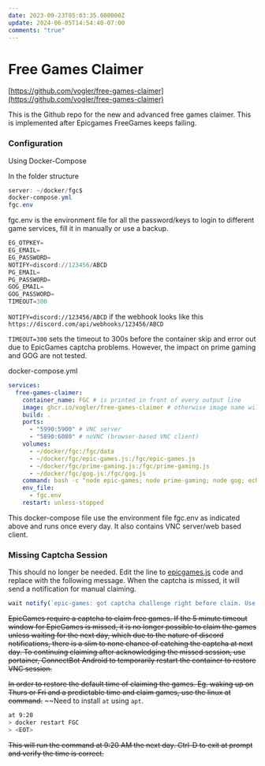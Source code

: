 ```yaml
---
date: 2023-09-23T05:03:35.000000Z
update: 2024-06-05T14:54:40-07:00
comments: "true"
---
```

# Free Games Claimer

[https://github.com/vogler/free-games-claimer](https://github.com/vogler/free-games-claimer)

This is the Github repo for the new and advanced free games claimer. This is implemented after Epicgames FreeGames keeps failing.

### **Configuration**

Using Docker-Compose

In the folder structure

```powershell
server: ~/docker/fgc$
docker-compose.yml
fgc.env
```

fgc.env is the environment file for all the password/keys to login to different game services, fill it in manually or use a backup.

```powershell
EG_OTPKEY=
EG_EMAIL=
EG_PASSWORD=
NOTIFY=discord://123456/ABCD
PG_EMAIL=
PG_PASSWORD=
GOG_EMAIL=
GOG_PASSWORD=
TIMEOUT=300
```

`NOTIFY=discord://123456/ABCD` if the webhook looks like this `https://discord.com/api/webhooks/123456/ABCD`

`TIMEOUT=300` sets the timeout to 300s before the container skip and error out due to EpicGames captcha problems. However, the impact on prime gaming and GOG are not tested.

docker-compose.yml

```yaml
services:
  free-games-claimer:
    container_name: FGC # is printed in front of every output line
    image: ghcr.io/vogler/free-games-claimer # otherwise image name will be free-games-claimer-free-games-claimer
    build: .
    ports:
      - "5990:5900" # VNC server
      - "5890:6080" # noVNC (browser-based VNC client)
    volumes:
      - ~/docker/fgc:/fgc/data
      - ~/docker/fgc/epic-games.js:/fgc/epic-games.js
      - ~/docker/fgc/prime-gaming.js:/fgc/prime-gaming.js
      - ~/docker/fgc/gog.js:/fgc/gog.js
    command: bash -c "node epic-games; node prime-gaming; node gog; echo sleeping; sleep 1d"
    env_file:
      - fgc.env
    restart: unless-stopped

```

This docker-compose file use the environment file fgc.env as indicated above and runs once every day. It also contains VNC server/web based client.

### **Missing Captcha Session**

This should no longer be needed. Edit the line to [epicgames.js](https://github.com/vogler/free-games-claimer/blob/5919d37efaabad98c303e087c4874cffb58b3cb9/epic-games.js#L231) code and replace with the following message. When the captcha is missed, it will send a notification for manual claiming.

```javascript
wait notify(`epic-games: got captcha challenge right before claim. Use VNC to solve it manually. Game link: \n ${url}`)
```

<s>EpicGames require a captcha to claim free games. If the 5 minute timeout window for EpicGames is missed, it is no longer possible to claim the games unless waiting for the next day, which due to the nature of discord notifications, there is a slim to none chance of catching the captcha at next day. To continuing claiming after acknowledging the missed session, use portainer, ConnectBot Android to temporarily restart the container to restore VNC session.</s>

<s>In order to restore the default time of claiming the games. Eg. waking up on Thurs or Fri and a predictable time and claim games, use the linux at command.</s>
~~Need to install `at` using `apt`.
```bash
at 9:20
> docker restart FGC
> <EOT>

```

<s>This will run the command at 9:20 AM the next day. Ctrl-D to exit at prompt and verify the time is correct.</s>
